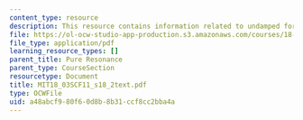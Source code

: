 ```yaml
---
content_type: resource
description: This resource contains information related to undamped forced systems.
file: https://ol-ocw-studio-app-production.s3.amazonaws.com/courses/18-03sc-differential-equations-fall-2011/a48abcf980f60d8b8b31ccf8cc2bba4a_MIT18_03SCF11_s18_2text.pdf
file_type: application/pdf
learning_resource_types: []
parent_title: Pure Resonance
parent_type: CourseSection
resourcetype: Document
title: MIT18_03SCF11_s18_2text.pdf
type: OCWFile
uid: a48abcf9-80f6-0d8b-8b31-ccf8cc2bba4a
---
```

